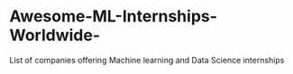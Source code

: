 # Awesome-ML-Internships-Worldwide-
List of companies offering Machine learning and Data Science internships
